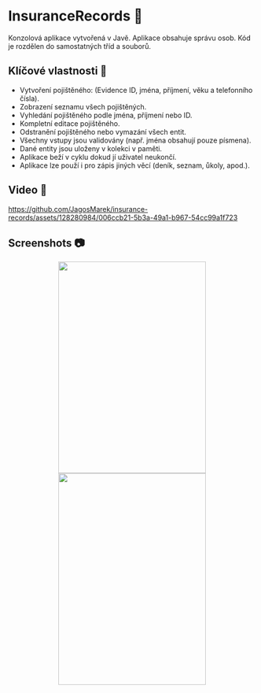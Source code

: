 # InsuranceRecords 📄

Konzolová aplikace vytvořená v Javě. Aplikace obsahuje správu osob. Kód je rozdělen do samostatných tříd a souborů. 

## Klíčové vlastnosti 🎯

- Vytvoření pojištěného: (Evidence ID, jména, příjmení, věku a telefonního čísla).
- Zobrazení seznamu všech pojištěných.
- Vyhledání pojištěného podle jména, příjmení nebo ID.
- Kompletní editace pojištěného.
- Odstranění pojištěného nebo vymazání všech entit.
- Všechny vstupy jsou validovány (např. jména obsahují pouze písmena).
- Dané entity jsou uloženy v kolekci v paměti.
- Aplikace beží v cyklu dokud jí uživatel neukončí.
- Aplikace lze použí i pro zápis jiných věcí (deník, seznam, ůkoly, apod.).

## Video 🎥

https://github.com/JagosMarek/insurance-records/assets/128280984/006ccb21-5b3a-49a1-b967-54cc99a1f723

## Screenshots 📷

<p align="center">
 <img src="https://github.com/JagosMarek/insurance-records/assets/128280984/8cc1080f-bd61-4b89-b3e7-b192caf1c654" width="300" 
 height="430" />
 <img src="https://github.com/JagosMarek/insurance-records/assets/128280984/e8ce4223-5305-4695-ba8b-c58a2bbd9581" width="300" 
 height="430" />
</p>
